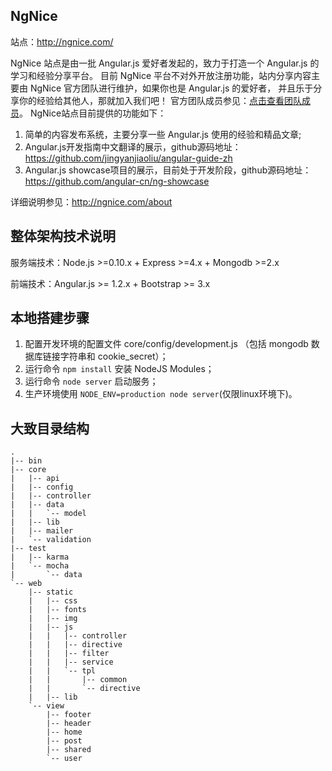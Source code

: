 ## NgNice
站点：http://ngnice.com/

NgNice 站点是由一批 Angular.js 爱好者发起的，致力于打造一个 Angular.js 的学习和经验分享平台。
目前 NgNice 平台不对外开放注册功能，站内分享内容主要由 NgNice 官方团队进行维护，如果你也是 Angular.js 的爱好者，
并且乐于分享你的经验给其他人，那就加入我们吧！ 官方团队成员参见：[点击查看团队成员](https://worktile.com/teams/195a7878764eb2)。
NgNice站点目前提供的功能如下：

1. 简单的内容发布系统，主要分享一些 Angular.js 使用的经验和精品文章;
1. Angular.js开发指南中文翻译的展示，github源码地址：https://github.com/jingyanjiaoliu/angular-guide-zh
1. Angular.js showcase项目的展示，目前处于开发阶段，github源码地址：https://github.com/angular-cn/ng-showcase


详细说明参见：http://ngnice.com/about

## 整体架构技术说明

服务端技术：Node.js >=0.10.x + Express >=4.x + Mongodb >=2.x

前端技术：Angular.js >= 1.2.x + Bootstrap >= 3.x

## 本地搭建步骤

1. 配置开发环境的配置文件 core/config/development.js （包括 mongodb 数据库链接字符串和 cookie_secret）；
1. 运行命令 `npm install` 安装 NodeJS Modules；
1. 运行命令 `node server` 启动服务；
1. 生产环境使用 `NODE_ENV=production node server`(仅限linux环境下)。

## 大致目录结构

```
.
|-- bin
|-- core
|   |-- api
|   |-- config
|   |-- controller
|   |-- data
|   |   `-- model
|   |-- lib
|   |-- mailer
|   `-- validation
|-- test
|   |-- karma
|   `-- mocha
|       `-- data
`-- web
    |-- static
    |   |-- css
    |   |-- fonts
    |   |-- img
    |   |-- js
    |   |   |-- controller
    |   |   |-- directive
    |   |   |-- filter
    |   |   |-- service
    |   |   `-- tpl
    |   |       |-- common
    |   |       `-- directive
    |   |-- lib
    `-- view
        |-- footer
        |-- header
        |-- home
        |-- post
        |-- shared
        `-- user

```
